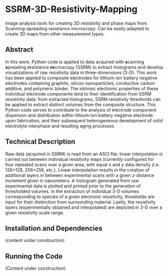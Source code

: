 # SSRM-3D-Resistivity-Mapping
Image analysis tools for creating 3D resistivity and phase maps from Scanning-spreading resistance microscopy. Can be easily adapted to create 3D maps from other measurement types.

## Abstract

In this work, Python code is applied to data acquired with **s**canning **s**preading **r**esistance **m**icroscopy (SSRM) to extract histograms and develop visualizations of raw resistivity data in three-dimensions (3-D). This work has been applied to composite electrodes for lithium-ion battery negative electrodes containing graphite, silicon nanoparticles, conductive carbon additive, and polymeric binder. The intrinsic electronic properties of these individual electrode components lend to their identification from SSRM resistivity data: from extracted histograms, SSRM resistivity thresholds can be applied to extract distinct volumes from the composite structure. This Python code serves to contribute to the analysis of electrode component dispersion and distribution within lithium-ion battery negative electrode upon fabrication, and their subsequent heterogeneous development of solid electrolyte interphase and resulting aging processes.

## Technical Description

Raw data (acquired in SSRM) is read from an ASCI file; linear interpolation is carried out between individual resistivity maps (currently configured for four repeated scans over a given area, with equal x and y data density (i.e. 128×128, 256×256, etc.). Linear interpolation results in the creation of additional layers in between experimental scans with a given z-distance increment given in nanometers. A histogram generated from raw experimental data is plotted and printed prior to the generation of thresholded volumes. In the extraction of individual 3-D volumes corresponding to species of a given electronic resistivity, thresholds are input for their distinction from surrounding material. Lastly, the resistivity layers (experimentally obtained and interpolated) are depicted in 3-D over a given resistivity scale range. 

## Installation and Dependencies
(content under construction)

## Running the Code
(Content under conztruction)
